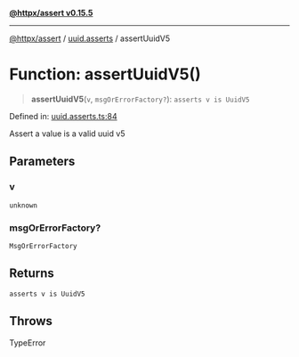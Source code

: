 [**@httpx/assert v0.15.5**](../../README.md)

***

[@httpx/assert](../../README.md) / [uuid.asserts](../README.md) / assertUuidV5

# Function: assertUuidV5()

> **assertUuidV5**(`v`, `msgOrErrorFactory?`): `asserts v is UuidV5`

Defined in: [uuid.asserts.ts:84](https://github.com/belgattitude/httpx/blob/7903e9ebf18607df55b9a2972c85cfc54f82587a/packages/assert/src/uuid.asserts.ts#L84)

Assert a value is a valid uuid v5

## Parameters

### v

`unknown`

### msgOrErrorFactory?

`MsgOrErrorFactory`

## Returns

`asserts v is UuidV5`

## Throws

TypeError
